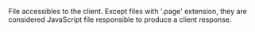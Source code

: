 File accessibles to the client. Except files with '.page' extension, they are considered JavaScript file responsible to produce a client response.
